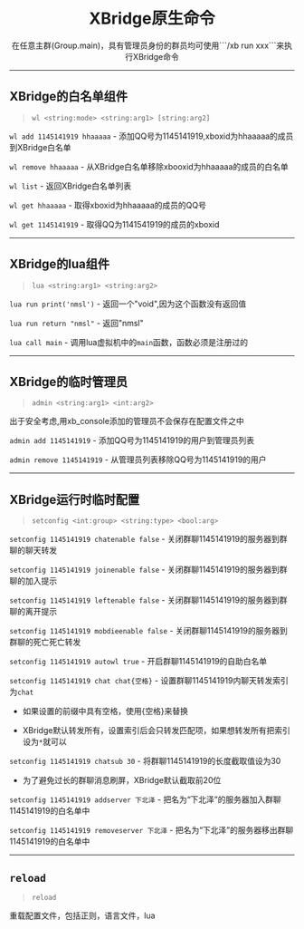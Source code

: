 # <center>XBridge原生命令</center>


<center>在任意主群(Group.main)，具有管理员身份的群员均可使用```/xb run xxx```来执行XBridge命令</center>


***

## XBridge的白名单组件

> ```wl <string:mode> <string:arg1> [string:arg2]```

```wl add 1145141919 hhaaaaa``` - 添加QQ号为1145141919,xboxid为hhaaaaa的成员到XBridge白名单

```wl remove hhaaaaa``` - 从XBridge白名单移除xbooxid为hhaaaaa的成员的白名单

```wl list``` - 返回XBridge白名单列表

```wl get hhaaaaa``` - 取得xboxid为hhaaaaa的成员的QQ号

```wl get 1145141919``` - 取得QQ为1141541919的成员的xboxid

***

## XBridge的lua组件

> ```lua <string:arg1> <string:arg2>```

```lua run print('nmsl')``` - 返回一个"void",因为这个函数没有返回值

```lua run return "nmsl"``` - 返回"nmsl"

```lua call main``` - 调用lua虚拟机中的```main```函数，函数必须是注册过的

***

## XBridge的临时管理员

> ```admin <string:arg1> <int:arg2>```

出于安全考虑,用xb_console添加的管理员不会保存在配置文件之中

```admin add 1145141919``` - 添加QQ号为1145141919的用户到管理员列表

```admin remove 1145141919``` - 从管理员列表移除QQ号为1145141919的用户

***

## XBridge运行时临时配置

> ```setconfig <int:group> <string:type> <bool:arg>```

```setconfig 1145141919 chatenable false``` - 关闭群聊1145141919的服务器到群聊的聊天转发

```setconfig 1145141919 joinenable false``` - 关闭群聊1145141919的服务器到群聊的加入提示

```setconfig 1145141919 leftenable false``` - 关闭群聊1145141919的服务器到群聊的离开提示

```setconfig 1145141919 mobdieenable false``` - 关闭群聊1145141919的服务器到群聊的死亡死亡转发

```setconfig 1145141919 autowl true``` - 开启群聊1145141919的自助白名单

```setconfig 1145141919 chat chat{空格}``` - 设置群聊1145141919内聊天转发索引为```chat ```

 - 如果设置的前缀中具有空格，使用{空格}来替换

 - XBridge默认转发所有，设置索引后会只转发匹配项，如果想转发所有把索引设为```*```就可以

```setconfig 1145141919 chatsub 30``` - 将群聊1145141919的长度截取值设为30

 - 为了避免过长的群聊消息刷屏，XBridge默认截取前20位

```setconfig 1145141919 addserver 下北泽``` - 把名为“下北泽”的服务器加入群聊1145141919的白名单中

```setconfig 1145141919 removeserver 下北泽``` - 把名为“下北泽”的服务器移出群聊1145141919的白名单中

***

## ```reload```

> ```reload```

重载配置文件，包括正则，语言文件，lua